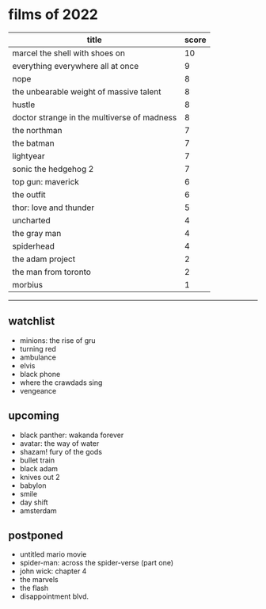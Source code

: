# films of 2022

|title                                       |score|
|--------------------------------------------|-----|
|marcel the shell with shoes on              |10   |
|everything everywhere all at once           |9    |
|nope                                        |8    |
|the unbearable weight of massive talent     |8    |
|hustle                                      |8    |
|doctor strange in the multiverse of madness |8    |
|the northman 				     |7    |
|the batman                                  |7    |
|lightyear				     |7    |
|sonic the hedgehog 2 			     |7    |
|top gun: maverick 			     |6    |
|the outfit                                  |6    |
|thor: love and thunder 		     |5    |
|uncharted                                   |4    |
|the gray man 				     |4    |
|spiderhead				     |4    |
|the adam project                            |2    |
|the man from toronto  			     |2    |
|morbius                                     |1    |

---

## watchlist

- minions: the rise of gru
- turning red
- ambulance
- elvis
- black phone
- where the crawdads sing
- vengeance

## upcoming

- black panther: wakanda forever
- avatar: the way of water
- shazam! fury of the gods
- bullet train
- black adam
- knives out 2
- babylon
- smile
- day shift
- amsterdam

## postponed

- untitled mario movie
- spider-man: across the spider-verse (part one)
- john wick: chapter 4
- the marvels
- the flash
- disappointment blvd.

